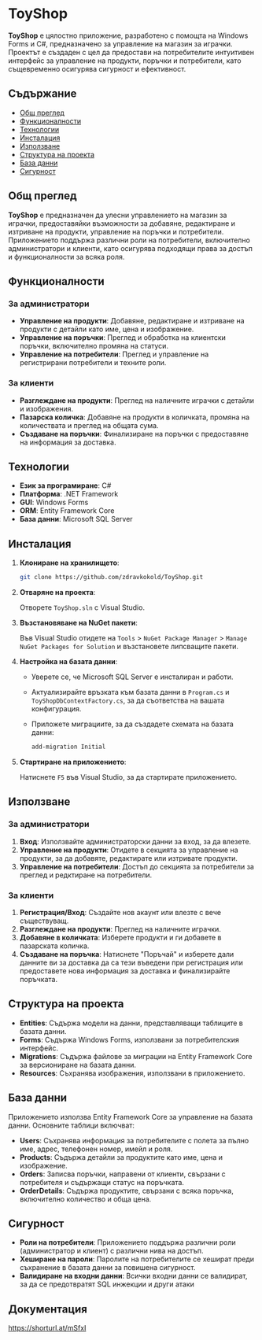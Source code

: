 ﻿# ToyShop

**ToyShop** е цялостно приложение, разработено с помощта на Windows Forms и C#, предназначено за управление на магазин за играчки. Проектът е създаден с цел да предостави на потребителите интуитивен интерфейс за управление на продукти, поръчки и потребители, като същевременно осигурява сигурност и ефективност.

## Съдържание

- [Общ преглед](#общ-преглед)
- [Функционалности](#функционалности)
- [Технологии](#технологии)
- [Инсталация](#инсталация)
- [Използване](#използване)
- [Структура на проекта](#структура-на-проекта)
- [База данни](#база-данни)
- [Сигурност](#сигурност)

## Общ преглед

**ToyShop** е предназначен да улесни управлението на магазин за играчки, предоставяйки възможности за добавяне, редактиране и изтриване на продукти, управление на поръчки и потребители. Приложението поддържа различни роли на потребители, включително администратори и клиенти, като осигурява подходящи права за достъп и функционалности за всяка роля.

## Функционалности

### За администратори

- **Управление на продукти**: Добавяне, редактиране и изтриване на продукти с детайли като име, цена и изображение.
- **Управление на поръчки**: Преглед и обработка на клиентски поръчки, включително промяна на статуси.
- **Управление на потребители**: Преглед и управление на регистрирани потребители и техните роли.

### За клиенти

- **Разглеждане на продукти**: Преглед на наличните играчки с детайли и изображения.
- **Пазарска количка**: Добавяне на продукти в количката, промяна на количествата и преглед на общата сума.
- **Създаване на поръчки**: Финализиране на поръчки с предоставяне на информация за доставка.

## Технологии

- **Език за програмиране**: C#
- **Платформа**: .NET Framework
- **GUI**: Windows Forms
- **ORM**: Entity Framework Core
- **База данни**: Microsoft SQL Server

## Инсталация

1. **Клониране на хранилището**:

   ```bash
   git clone https://github.com/zdravkokold/ToyShop.git
   ```

2. **Отваряне на проекта**:

   Отворете `ToyShop.sln` с Visual Studio.

3. **Възстановяване на NuGet пакети**:

   Във Visual Studio отидете на `Tools` > `NuGet Package Manager` > `Manage NuGet Packages for Solution` и възстановете липсващите пакети.

4. **Настройка на базата данни**:

   - Уверете се, че Microsoft SQL Server е инсталиран и работи.
   - Актуализирайте връзката към базата данни в `Program.cs` и `ToyShopDbContextFactory.cs`, за да съответства на вашата конфигурация.
   - Приложете миграциите, за да създадете схемата на базата данни:

     ```bash
     add-migration Initial
     ```

5. **Стартиране на приложението**:

   Натиснете `F5` във Visual Studio, за да стартирате приложението.

## Използване

### За администратори

1. **Вход**: Използвайте администраторски данни за вход, за да влезете.
2. **Управление на продукти**: Отидете в секцията за управление на продукти, за да добавяте, редактирате или изтривате продукти.
3. **Управление на потребители**: Достъп до секцията за потребители за преглед и редктиране на потребители.

### За клиенти

1. **Регистрация/Вход**: Създайте нов акаунт или влезте с вече съществуващ.
2. **Разглеждане на продукти**: Преглед на наличните играчки.
3. **Добавяне в количката**: Изберете продукти и ги добавете в пазарската количка.
4. **Създаване на поръчка**: Натиснете "Поръчай" и изберете дали данните ви за доставка да са тези въведени при регистрация или предоставете нова информация за доставка и финализирайте поръчката.

## Структура на проекта

- **Entities**: Съдържа модели на данни, представляващи таблиците в базата данни.
- **Forms**: Съдържа Windows Forms, използвани за потребителския интерфейс.
- **Migrations**: Съдържа файлове за миграции на Entity Framework Core за версиониране на базата данни.
- **Resources**: Съхранява изображения, използвани в приложението.

## База данни

Приложението използва Entity Framework Core за управление на базата данни. Основните таблици включват:

- **Users**: Съхранява информация за потребителите с полета за пълно име, адрес, телефонен номер, имейл и роля.
- **Products**: Съдържа детайли за продуктите като име, цена и изображение.
- **Orders**: Записва поръчки, направени от клиенти, свързани с потребителя и съдържащи статус на поръчката.
- **OrderDetails**: Съдържа продуктите, свързани с всяка поръчка, включително количество и обща цена.

## Сигурност

- **Роли на потребители**: Приложението поддържа различни роли (администратор и клиент) с различни нива на достъп.
- **Хеширане на пароли**: Паролите на потребителите се хешират преди съхранение в базата данни за повишена сигурност.
- **Валидиране на входни данни**: Всички входни данни се валидират, за да се предотвратят SQL инжекции и други атаки 

## Документация
https://shorturl.at/mSfxI
